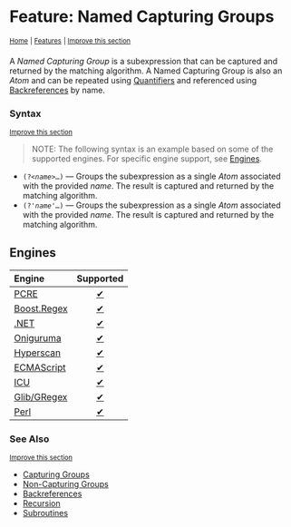 # Feature: Named Capturing Groups
<sup>[Home](../index.md)</sup>
<sup> \| </sup>
<sup>[Features](index.md)</sup>
<sup> \| </sup>
<sup>[Improve this section](https://github.com/rbuckton/regexp-features/edit/perl/src/features/groups-and-backtracking/named-capturing-groups.md "source for: name, description")</sup>

A <dfn>Named Capturing Group</dfn> is a subexpression that can be captured and returned by the matching algorithm. A Named Capturing Group is also an *Atom* and can be repeated using [Quantifiers] and referenced using [Backreferences] by name.

### Syntax
<sup>[Improve this section](https://github.com/rbuckton/regexp-features/edit/perl/src/features/groups-and-backtracking/named-capturing-groups.md "source for: syntax")</sup>


> NOTE: The following syntax is an example based on some of the supported engines. For specific engine support, see [Engines](#engines).

- <code>(?&lt;<em>name</em>&gt;…)</code> &mdash; Groups the subexpression as a single *Atom* associated with the provided *name*. The result is captured and returned by the matching algorithm.
- <code>(?'<em>name</em>'…)</code> &mdash; Groups the subexpression as a single *Atom* associated with the provided *name*. The result is captured and returned by the matching algorithm.

## Engines

| Engine | Supported |
|:-------|:---------:|
| [PCRE](../engines/pcre.md) | [✔](../engines/pcre.md#feature-named-capturing-groups) |
| [Boost.Regex](../engines/boost.regex.md) | [✔](../engines/boost.regex.md#feature-named-capturing-groups) |
| [.NET](../engines/dotnet.md) | [✔](../engines/dotnet.md#feature-named-capturing-groups) |
| [Oniguruma](../engines/oniguruma.md) | [✔](../engines/oniguruma.md#feature-named-capturing-groups) |
| [Hyperscan](../engines/hyperscan.md) | [✔](../engines/hyperscan.md#feature-named-capturing-groups) |
| [ECMAScript](../engines/ecmascript.md) | [✔](../engines/ecmascript.md#feature-named-capturing-groups) |
| [ICU](../engines/icu.md) | [✔](../engines/icu.md#feature-named-capturing-groups) |
| [Glib/GRegex](../engines/glib-gregex.md) | [✔](../engines/glib-gregex.md#feature-named-capturing-groups) |
| [Perl](../engines/perl.md) | [✔](../engines/perl.md#feature-named-capturing-groups) |

### See Also
<sup>[Improve this section](https://github.com/rbuckton/regexp-features/edit/perl/src/features/groups-and-backtracking/named-capturing-groups.md "source for: see_also")</sup>


- [Capturing Groups]
- [Non-Capturing Groups]
- [Backreferences]
- [Recursion]
- [Subroutines]


[new engine]: https://github.com/rbuckton/regexp-features/blob/main/CONTRIBUTING.md#adding-new-engines
[new feature]: https://github.com/rbuckton/regexp-features/blob/main/CONTRIBUTING.md#adding-new-features
[new language]: https://github.com/rbuckton/regexp-features/blob/main/CONTRIBUTING.md#adding-new-languages

[Anchors]: anchors.md
[Anchor]: anchors.md
[Buffer Boundaries]: buffer-boundaries.md
[Buffer Boundary]: buffer-boundaries.md
[Word Boundaries]: word-boundaries.md
[Word Boundary]: word-boundaries.md
[Text Segment Boundaries]: text-segment-boundaries.md
[Text Segment Boundary]: text-segment-boundaries.md
[Continuation Escape]: continuation-escape.md
[Alternatives]: alternatives.md
[Alternative]: alternatives.md
[Wildcard]: wildcard.md
[Wildcards]: wildcard.md
[Character Classes]: character-classes.md
[Character Class]: character-classes.md
[Posix Character Classes]: posix-character-classes.md
[Posix Character Class]: posix-character-classes.md
[Negated Posix Character Classes]: negated-posix-character-classes.md
[Negated Posix Character Class]: negated-posix-character-classes.md
[Collating Elements]: collating-elements.md
[Collating Element]: collating-elements.md
[Equivalence Classes]: equivalence-classes.md
[Equivalence Class]: equivalence-classes.md
[Character Class Escapes]: character-class-escapes.md
[Character Class Escape]: character-class-escapes.md
[Line Endings Escape]: line-endings-escape.md
[Character Property Escapes]: character-property-escapes.md
[Character Property Escape]: character-property-escapes.md
[Character Class Nested Set]: character-class-nested-set.md
[Character Class Nested Sets]: character-class-nested-set.md
[Character Class Intersection]: character-class-intersection.md
[Character Class Intersections]: character-class-intersection.md
[Character Class Union]: character-class-union.md
[Character Class Unions]: character-class-union.md
[Character Class Subtraction]: character-class-subtraction.md
[Character Class Symmetric Difference]: character-class-symmetric-difference.md
[Character Class Symmetric Differences]: character-class-symmetric-difference.md
[Character Class Complement]: character-class-complement.md
[Character Class Complements]: character-class-complement.md
[Quoted Characters]: quoted-characters.md
[Quantifiers]: quantifiers.md
[Quantifier]: quantifiers.md
[Lazy Quantifiers]: lazy-quantifiers.md
[Lazy Quantifier]: lazy-quantifiers.md
[Possessive Quantifiers]: possessive-quantifiers.md
[Possessive Quantifier]: possessive-quantifiers.md
[Capturing Groups]: capturing-groups.md
[Capturing Group]: capturing-groups.md
[Capture Groups]: capturing-groups.md
[Capture Group]: capturing-groups.md
[Named Capturing Groups]: named-capturing-groups.md
[Named Capturing Group]: named-capturing-groups.md
[Named Capture Groups]: named-capturing-groups.md
[Named Capture Group]: named-capturing-groups.md
[Non-Capturing Groups]: non-capturing-groups.md
[Non-Capturing group]: non-capturing-groups.md
[Backreferences]: backreferences.md
[Backreference]: backreferences.md
[Comments]: comments.md
[Comment]: comments.md
[Line Comments]: line-comments.md
[Line Comment]: line-comments.md
[x-mode Comments]: line-comments.md
[x-mode Comment]: line-comments.md
[Modifiers]: modifiers.md
[Modifier]: modifiers.md
[Branch Reset]: branch-reset.md
[Lookahead]: lookahead.md
[Lookbehind]: lookbehind.md
[Non-Backtracking Expressions]: non-backtracking-expressions.md
[Non-Backtracking Expression]: non-backtracking-expressions.md
[Recursion]: recursion.md
[Recursive Expression]: recursion.md
[Conditional Expressions]: conditional-expressions.md
[Conditional Expression]: conditional-expressions.md
[Subroutines]: subroutines.md
[Subroutine]: subroutines.md
[Callouts]: callouts.md
[Callout]: callouts.md
[Backtracking Control Verbs]: backtracking-control-verbs.md
[Backtracking Control Verb]: backtracking-control-verbs.md
[Flags]: flags.md
[Flag]: flags.md
[RegExp Flags]: flags.md
[RegExp Flag]: flags.md


[article:Anchors]: anchors.md
[article:Buffer Boundaries]: buffer-boundaries.md
[article:Word Boundaries]: word-boundaries.md
[article:Text Segment Boundaries]: text-segment-boundaries.md
[article:Continuation Escape]: continuation-escape.md
[article:Alternatives]: alternatives.md
[article:Wildcard]: wildcard.md
[article:Character Classes]: character-classes.md
[article:Posix Character Classes]: posix-character-classes.md
[article:Negated Posix Character Classes]: negated-posix-character-classes.md
[article:Collating Elements]: collating-elements.md
[article:Equivalence Classes]: equivalence-classes.md
[article:Character Class Escapes]: character-class-escapes.md
[article:Line Endings Escape]: line-endings-escape.md
[article:Character Property Escapes]: character-property-escapes.md
[article:Character Class Nested Set]: character-class-nested-set.md
[article:Character Class Intersection]: character-class-intersection.md
[article:Character Class Union]: character-class-union.md
[article:Character Class Subtraction]: character-class-subtraction.md
[article:Character Class Symmetric Difference]: character-class-symmetric-difference.md
[article:Character Class Complement]: character-class-complement.md
[article:Quoted Characters]: quoted-characters.md
[article:Quantifiers]: quantifiers.md
[article:Lazy Quantifiers]: lazy-quantifiers.md
[article:Possessive Quantifiers]: possessive-quantifiers.md
[article:Capturing Groups]: capturing-groups.md
[article:Named Capturing Groups]: named-capturing-groups.md
[article:Non-Capturing Groups]: non-capturing-groups.md
[article:Backreferences]: backreferences.md
[article:Comments]: comments.md
[article:Line Comments]: line-comments.md
[article:Modifiers]: modifiers.md
[article:Branch Reset]: branch-reset.md
[article:Lookahead]: lookahead.md
[article:Lookbehind]: lookbehind.md
[article:Non-Backtracking Expressions]: non-backtracking-expressions.md
[article:Recursion]: recursion.md
[article:Conditional Expressions]: conditional-expressions.md
[article:Subroutines]: subroutines.md
[article:Callouts]: callouts.md
[article:Backtracking Control Verbs]: backtracking-control-verbs.md
[article:Flags]: flags.md

[Reference]: #


[C++]: ../languages/cpp.md
[C#]: ../languages/csharp.md
[D]: ../languages/d.md
[ECMAScript]: ../languages/ecmascript.md
[F#]: ../languages/fsharp.md
[Haskell]: ../languages/haskell.md
[Java]: ../languages/java.md
[Julia]: ../languages/julia.md
[Lua]: ../languages/lua.md
[Object Pascal]: ../languages/object-pascal.md
[Perl]: ../languages/perl.md
[Python]: ../languages/python.md
[Ruby]: ../languages/ruby.md
[Rust]: ../languages/rust.md
[Tcl]: ../languages/tcl.md
[VB.net]: ../languages/vbnet.md
[C]: ../languages/c.md